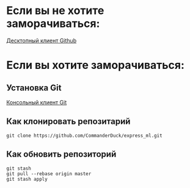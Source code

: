 # Если вы не хотите заморачиваться:

[Десктопный клиент Github](https://desktop.github.com)

# Если вы хотите заморачиваться:

## Установка Git

[Консольный клиент Git](https://git-scm.com/downloads)

## Как клонировать репозитарий

    git clone https://github.com/CommanderDuck/express_ml.git

## Как обновить репозиторий

    git stash
    git pull --rebase origin master
    git stash apply
